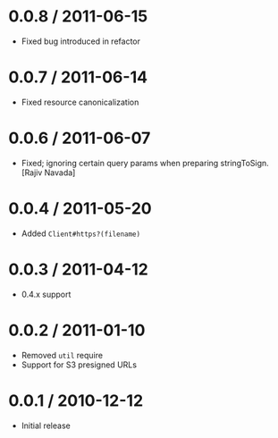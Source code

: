 
0.0.8 / 2011-06-15 
==================

  * Fixed bug introduced in refactor

0.0.7 / 2011-06-14 
==================

  * Fixed resource canonicalization

0.0.6 / 2011-06-07 
==================

  * Fixed; ignoring certain query params when preparing stringToSign. [Rajiv Navada]

0.0.4 / 2011-05-20 
==================

  * Added `Client#https?(filename)`

0.0.3 / 2011-04-12 
==================

  * 0.4.x support

0.0.2 / 2011-01-10 
==================

  * Removed `util` require
  * Support for S3 presigned URLs

0.0.1 / 2010-12-12 
==================

  * Initial release
